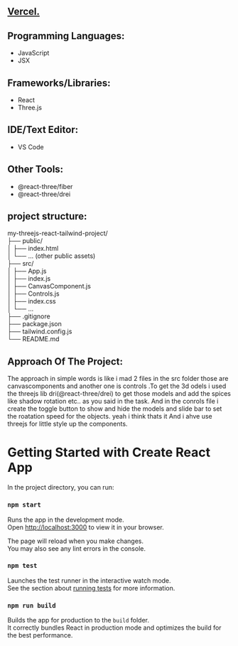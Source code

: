 ## [                                              Vercel.](https://metadrob-test.vercel.app/)


## Programming Languages: 
- JavaScript 
- JSX 

## Frameworks/Libraries:
- React
- Three.js

## IDE/Text Editor:
- VS Code

## Other Tools:
- @react-three/fiber
- @react-three/drei


## project structure:

my-threejs-react-tailwind-project/</br>
├── public/</br>
│   ├── index.html</br>
│   └── ... (other public assets)</br>
├── src/</br>
│   ├── App.js</br>
│   ├── index.js</br>
│   ├── CanvasComponent.js</br>
│   ├── Controls.js</br>
│   ├── index.css</br>
│   └── ...</br>
├── .gitignore</br>
├── package.json</br>
├── tailwind.config.js</br>
└── README.md</br>


## Approach Of The Project:

The approach in simple words is like i mad 2 files in the src folder those are canvascomponents and another one is controls .To get the 3d odels i used the threejs lib dri(@react-three/drei) to get those models and add the spices like shadow rotation etc.. as you said in the task. And in the conrols file i create the toggle button to show and hide the models and slide bar to set the roatation speed for the objects. yeah i think thats it And i ahve use threejs for little style up the components.



# Getting Started with Create React App

In the project directory, you can run:

### `npm start`

Runs the app in the development mode.\
Open [http://localhost:3000](http://localhost:3000) to view it in your browser.

The page will reload when you make changes.\
You may also see any lint errors in the console.

### `npm test`

Launches the test runner in the interactive watch mode.\
See the section about [running tests](https://facebook.github.io/create-react-app/docs/running-tests) for more information.

### `npm run build`

Builds the app for production to the `build` folder.\
It correctly bundles React in production mode and optimizes the build for the best performance.


